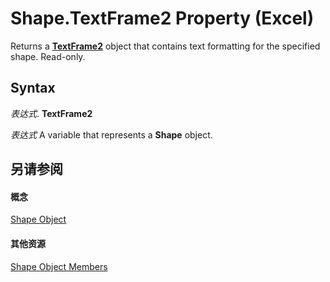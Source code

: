 
# Shape.TextFrame2 Property (Excel)

Returns a  **[TextFrame2](66ba23e5-9b15-b954-a1db-1bd19b4eb90d.md)** object that contains text formatting for the specified shape. Read-only.


## Syntax

 _表达式_. **TextFrame2**

 _表达式_ A variable that represents a **Shape** object.


## 另请参阅


#### 概念


[Shape Object](8f01fcd1-b7d9-5216-2de5-40fb6648a403.md)
#### 其他资源


[Shape Object Members](http://msdn.microsoft.com/library/0fed7136-4228-6c32-507d-3bd36aa56d9a%28Office.15%29.aspx)